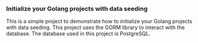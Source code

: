 ### Initialize your Golang projects with data seeding
This is a simple project to demonstrate how to initialize your Golang projects with data seeding. This project uses the GORM library to interact with the database. The database used in this project is PostgreSQL.
